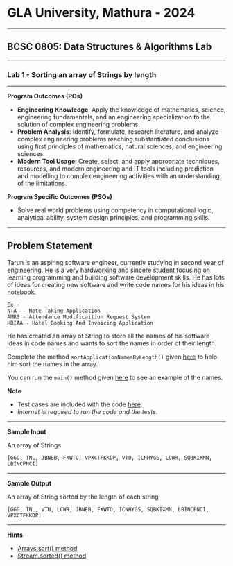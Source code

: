 # GLA University, Mathura - 2024

---

## BCSC 0805: Data Structures & Algorithms Lab

---

### Lab 1 - Sorting an array of Strings by length

---

**Program Outcomes (POs)** 

- **Engineering Knowledge**: Apply the knowledge of mathematics, science, engineering fundamentals, and an engineering
specialization to the solution of complex engineering problems.
- **Problem Analysis**: Identify, formulate, research literature, and analyze complex engineering problems reaching 
substantiated conclusions using first principles of mathematics, natural sciences, and engineering sciences.
- **Modern Tool Usage**: Create, select, and apply appropriate techniques, resources, and modern engineering and IT 
tools including prediction and modelling to complex engineering activities with an understanding of the limitations.

**Program Specific Outcomes (PSOs)**

- Solve real world problems using competency in computational logic, analytical ability, system design principles, and 
programming skills.

---

Problem Statement
---

Tarun is an aspiring software engineer, currently studying in second year of engineering.
He is a very hardworking and sincere student focusing on learning programming and building software
development skills.
He has lots of ideas for creating new software and write code names for his ideas in his notebook.  
```
Ex -  
NTA  - Note Taking Application
AMRS - Attendance Modificaition Request System
HBIAA - Hotel Booking And Invoicing Application  

```  
He has created an array of String to store all the names of his software ideas in code names
and wants to sort the names in order of their length.  

Complete the method `sortApplicationNamesByLength()` given [here](src/main/java/problem/helper/ApplicationSorter.java) 
to help him sort the names in the array.

You can run the `main()` method given [here](src/main/java/problem/Main.java)
to see an example of the names.

**Note**

- Test cases are included with the code [here](src/test/java/problem/helper/ApplicationSorterTest.java).
- _Internet is required to run the code and the tests._

---

**Sample Input**

An array of Strings

```
[GGG, TNL, JBNEB, FXWTO, VPXCTFKKDP, VTU, ICNHYGS, LCWR, SQBKIXMN, LBINCPNCI]
```

---

**Sample Output**

An array of String sorted by the length of each string

```
[GGG, TNL, VTU, LCWR, JBNEB, FXWTO, ICNHYGS, SQBKIXMN, LBINCPNCI, VPXCTFKKDP]
```

---

**Hints**

- [Arrays.sort() method](https://docs.oracle.com/en/java/javase/21/docs/api/java.base/java/util/Arrays.html#sort(java.lang.Object[]))
- [Stream.sorted() method](https://docs.oracle.com/en/java/javase/21/docs/api/java.base/java/util/stream/Stream.html#sorted())